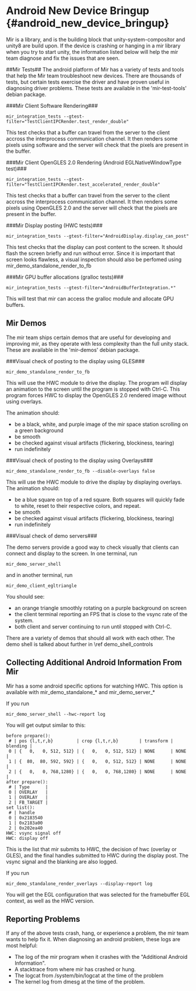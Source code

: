Android New Device Bringup {#android_new_device_bringup}
===============================

Mir is a library, and is the building block that unity-system-compositor and unity8 are build upon.
If the device is crashing or hanging in a mir library when you try to start unity, the information listed below will help the mir team diagnose and fix the issues that are seen.

##Mir Tests##
The android platform of Mir has a variety of tests and tools that help the Mir team troubleshoot
new devices. There are thousands of tests, but certain tests exercise the driver and have proven useful in diagnosing driver problems. These tests are available in the 'mir-test-tools' debian package.

###Mir Client Software Rendering###

    mir_integration_tests --gtest-filter="TestClientIPCRender.test_render_double"

This test checks that a buffer can travel from the server to the client accross the interprocess communication channel. It then renders some pixels using software and the server will check that the pixels are present in the buffer. 

###Mir Client OpenGLES 2.0 Rendering (Android EGLNativeWindowType test)###

    mir_integration_tests --gtest-filter="TestClientIPCRender.test_accelerated_render_double"

This test checks that a buffer can travel from the server to the client accross the interprocess communication channel. It then renders some pixels using OpenGLES 2.0 and the server will check that the pixels are present in the buffer. 

###Mir Display posting (HWC tests)###

    mir_integration_tests --gtest-filter="AndroidDisplay.display_can_post"

This test checks that the display can post content to the screen. It should flash the screen briefly and run without error. Since it is important that screen looks flawless, a visual inspection should also be perfomed using mir_demo_standalone_render_to_fb 

###Mir GPU buffer allocations (gralloc tests)###

    mir_integration_tests --gtest-filter="AndroidBufferIntegration.*"

This will test that mir can access the gralloc module and allocate GPU buffers.

Mir Demos
---------
The mir team ships certain demos that are useful for developing and improving mir, as they operate with 
less complexity than the full unity stack. These are available in the 'mir-demos' debian package.

###Visual check of posting to the display using GLES###

    mir_demo_standalone_render_to_fb

This will use the HWC module to drive the display. The program will display an animation to the screen until the program is stopped with Ctrl-C. This program forces HWC to display the OpenGLES 2.0 rendered image without using overlays.

The animation should:
 - be a black, white, and purple image of the mir space station scrolling on a green background
 - be smooth
 - be checked against visual artifacts (flickering, blockiness, tearing)
 - run indefinitely

###Visual check of posting to the display using Overlays###

    mir_demo_standalone_render_to_fb --disable-overlays false

This will use the HWC module to drive the display by displaying overlays.
The animation should:
 - be a blue square on top of a red square. Both squares will quickly fade to white, reset to their respective colors, and repeat.
 - be smooth
 - be checked against visual artifacts (flickering, blockiness, tearing)
 - run indefinitely

###Visual check of demo servers###

The demo servers provide a good way to check visually that clients can connect and display to the screen.
In one terminal, run

    mir_demo_server_shell

and in another terminal, run

    mir_demo_client_egltriangle

You should see:
 - an orange triangle smoothly rotating on a purple background on screen
 - the client terminal reporting an FPS that is close to the vsync rate of the system.
 - both client and server continuing to run until stopped with Ctrl-C.

There are a variety of demos that should all work with each other. The demo shell is talked about further in \ref demo_shell_controls

Collecting Additional Android Information From Mir
--------------------------------------------------
Mir has a some android specific options for watching HWC. This option is available with mir_demo_standalone_* and mir_demo_server_*

If you run 

    mir_demo_server_shell --hwc-report log

You will get output similar to this:

    before prepare():
     # | pos {l,t,r,b}         | crop {l,t,r,b}        | transform | blending | 
     0 | {   0,   0, 512, 512} | {   0,   0, 512, 512} | NONE      | NONE     | 
     1 | {  80,  80, 592, 592} | {   0,   0, 512, 512} | NONE      | NONE     | 
     2 | {   0,   0, 768,1280} | {   0,   0, 768,1280} | NONE      | NONE     | 
    after prepare():
     # | Type      | 
     0 | OVERLAY   | 
     1 | OVERLAY   | 
     2 | FB_TARGET | 
    set list():
     # | handle
     0 | 0x2183540
     1 | 0x2183a00
     2 | 0x202ea40
    HWC: vsync signal off
    HWC: display off

This is the list that mir submits to HWC, the decision of hwc (overlay or GLES), and the final handles submitted to HWC during the display post. The vsync signal and the blanking are also logged.

If you run

    mir_demo_standalone_render_overlays --display-report log

You will get the EGL configuration that was selected for the framebuffer EGL context, as well as the HWC version. 

Reporting Problems
-----------------
If any of the above tests crash, hang, or experience a problem, the mir team wants to help fix it.
When diagnosing an android problem, these logs are most helpful:
 - The log of the mir program when it crashes with the "Additional Android Information".
 - A stacktrace from where mir has crashed or hung.
 - The logcat from /system/bin/logcat at the time of the problem
 - The kernel log from dmesg at the time of the problem.
